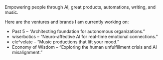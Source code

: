 Empowering people through AI, great products, automations, writing, and music.

Here are the ventures and brands I am currently working on:

* Past 5 – “Architecting foundation for autonomous organizations.”
* wiserbotics – “Neuro-affective AI for real-time emotional connections.”
* ele^velate – “Music productions that lift your mood.”
* Economy of Wisdom – “Exploring the human unfulfillment crisis and AI misalignment.”


